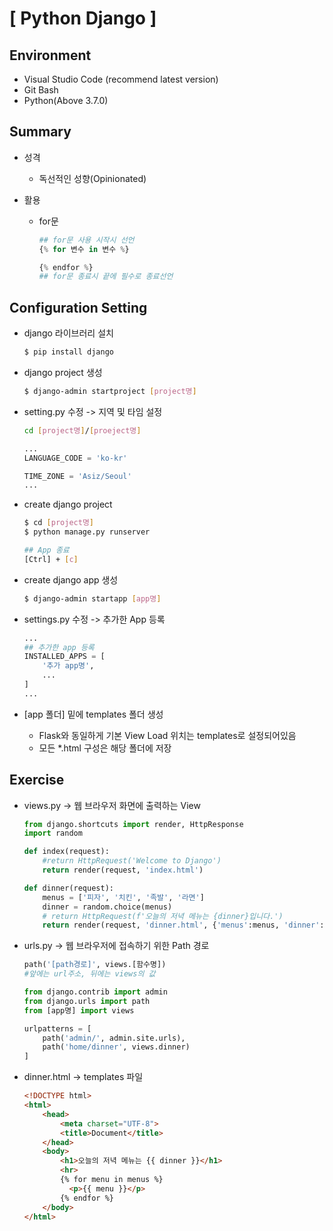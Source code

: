 # [ Python Django ]

## Environment

- Visual Studio Code (recommend latest version)
- Git Bash
- Python(Above 3.7.0)

## Summary

- 성격

  - 독선적인 성향(Opinionated)

- 활용

  - for문

    ```python
    ## for문 사용 시작시 선언
    {% for 변수 in 변수 %}
    
    {% endfor %}
    ## for문 종료시 끝에 필수로 종료선언
    ```

## Configuration Setting

- django 라이브러리 설치

  ```bash
  $ pip install django
  ```

- django project 생성

  ```bash
  $ django-admin startproject [project명]
  ```

- setting.py 수정 -> 지역 및 타임 설정

  ```bash
  cd [project명]/[proeject명]
  ```

  ```python
  ...
  LANGUAGE_CODE = 'ko-kr'
  
  TIME_ZONE = 'Asiz/Seoul'
  ...
  ```

- create django project

  ```bash
  $ cd [project명]
  $ python manage.py runserver
  
  ## App 종료
  [Ctrl] + [c]
  ```

- create django app 생성

  ```bash
  $ django-admin startapp [app명]
  ```

- settings.py 수정 -> 추가한 App 등록

  ```python
  ...
  ## 추가한 app 등록
  INSTALLED_APPS = [
      '추가 app명',
      ...
  ]
  ...
  ```

- [app 폴더] 밑에 templates 폴더 생성

  - Flask와 동일하게 기본 View Load 위치는 templates로 설정되어있음
  - 모든 *.html 구성은 해당 폴더에 저장

## Exercise

- views.py -> 웹 브라우저 화면에 출력하는 View

  ```python
  from django.shortcuts import render, HttpResponse
  import random
  
  def index(request):
      #return HttpRequest('Welcome to Django')
      return render(request, 'index.html')
  
  def dinner(request):
      menus = ['피자', '치킨', '족발', '라면']
      dinner = random.choice(menus)
      # return HttpRequest(f'오늘의 저녁 메뉴는 {dinner}입니다.')
      return render(request, 'dinner.html', {'menus':menus, 'dinner':dinner})
  ```

- urls.py -> 웹 브라우저에 접속하기 위한 Path 경로

  ```python
  path('[path경로]', views.[함수명])
  #앞에는 url주소, 뒤에는 views의 값
  ```

  ```python
  from django.contrib import admin
  from django.urls import path
  from [app명] import views
  
  urlpatterns = [
      path('admin/', admin.site.urls),
      path('home/dinner', views.dinner)
  ]
  ```

- dinner.html -> templates 파일

  ```html
  <!DOCTYPE html>
  <html>
      <head>
          <meta charset="UTF-8">
          <title>Document</title>
      </head>
      <body>
          <h1>오늘의 저녁 메뉴는 {{ dinner }}</h1>
          <hr>
          {% for menu in menus %}
          	<p>{{ menu }}</p>
          {% endfor %}
      </body>
  </html>
  ```